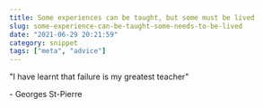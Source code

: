 ```yaml
---
title: Some experiences can be taught, but some must be lived
slug: some-experience-can-be-taught-some-needs-to-be-lived
date: "2021-06-29 20:21:59"
category: snippet
tags: ["meta", "advice"]
---
```


"I have learnt that failure is my greatest teacher"

\- Georges St-Pierre
